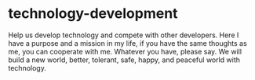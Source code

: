 # technology-development
Help us develop technology and compete with other developers. Here I have a purpose and a mission in my life, if you have the same thoughts as me, you can cooperate with me. Whatever you have, please say. We will build a new world, better, tolerant, safe, happy, and peaceful world with technology.
